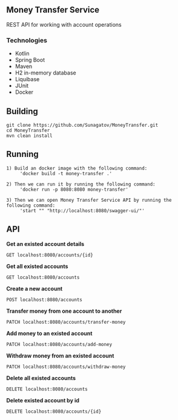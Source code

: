 ## Money Transfer Service
REST API for working with account operations

### Technologies
- Kotlin
- Spring Boot
- Maven
- H2 in-memory database
- Liquibase
- JUnit
- Docker

**Building**
-
    git clone https://github.com/Sunagatov/MoneyTransfer.git
    cd MoneyTransfer
    mvn clean install

**Running**
-
    1) Build an docker image with the following command:
         'docker build -t money-transfer .'

    2) Then we can run it by running the following command:
         'docker run -p 8080:8080 money-transfer'

    3) Then we can open Money Transfer Service API by running the following command:
         'start "" "http://localhost:8080/swagger-ui/"'
    

**API**
-

**Get an existed account details**

    GET localhost:8080/accounts/{id}

**Get all existed accounts**

    GET localhost:8080/accounts

**Create a new account**

    POST localhost:8080/accounts

**Transfer money from one account to another**

    PATCH localhost:8080/accounts/transfer-money

**Add money to an existed account**

    PATCH localhost:8080/accounts/add-money

**Withdraw money from an existed account**

    PATCH localhost:8080/accounts/withdraw-money

**Delete all existed accounts**

    DELETE localhost:8080/accounts

**Delete existed account by id**

    DELETE localhost:8080/accounts/{id}
